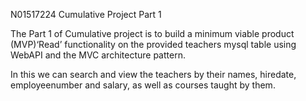 N01517224 Cumulative Project Part 1 

The Part 1 of  Cumulative project is to build a minimum viable product (MVP)‘Read’ functionality on the provided teachers mysql table using WebAPI 
and the MVC architecture pattern.

In this we can search and view the teachers by their names, hiredate, employeenumber and salary, as well as courses taught by them.


